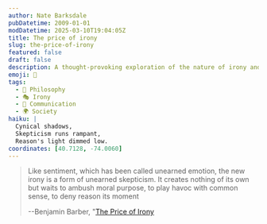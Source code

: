 ```yaml
---
author: Nate Barksdale
pubDatetime: 2009-01-01
modDatetime: 2025-03-10T19:04:05Z
title: The price of irony
slug: the-price-of-irony
featured: false
draft: false
description: A thought-provoking exploration of the nature of irony and its impact on moral reasoning.
emoji: 🤔
tags:
  - 🤔 Philosophy
  - 🎭 Irony
  - 💬 Communication
  - 🌍 Society
haiku: |
  Cynical shadows,  
  Skepticism runs rampant,  
  Reason's light dimmed low.
coordinates: [40.7128, -74.0060]
---
```


> Like sentiment, which has been called unearned emotion, the new irony is a form of unearned skepticism. It creates nothing of its own but waits to ambush moral purpose, to play havoc with common sense, to deny reason its moment
>
> --Benjamin Barber, "[The Price of Irony](https://www.google.com/search?q=%22The%20Price%20of%20Irony%22%20nytimes.com)
